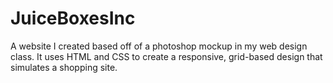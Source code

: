 # JuiceBoxesInc

A website I created based off of a photoshop mockup in my web design class. It uses HTML and CSS to create a responsive, grid-based design that simulates a shopping site.
